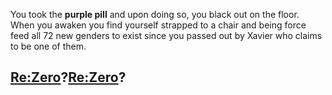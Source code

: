 You took the **purple pill** and upon doing so, you black out on the floor. When you awaken you find yourself strapped to a chair and being force feed all 72 new genders to exist since you passed out by Xavier who claims to be one of them.

## [Re:Zero](../README.md)?[Re:Zero](../README.md)?